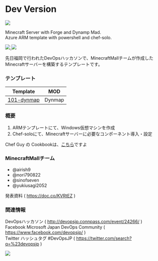 Dev Version
=======================

<img src="misc/logo.png"/>

Minecraft Server with Forge and Dynamp Mad. <br/>
Azure ARM template with powershell and chef-solo.

<a href="https://portal.azure.com/#create/Microsoft.Template/uri/https%3A%2F%2Fraw.githubusercontent.com%2Fminecraft-mall%2FMinecraftMall%2Fdev%2F101-dynmap%2Fazuredeploy.json" target="_blank">
    <img src="http://azuredeploy.net/deploybutton.png"/>
</a>
<a href="http://armviz.io/#/?load=https%3A%2F%2Fraw.githubusercontent.com%2Fminecraft-mall%2FMinecraftMall%2Fdev%2F101-dynmap%2Fazuredeploy.json" target="_blank">
    <img src="http://armviz.io/visualizebutton.png"/>
</a>

先日福岡で行われたDevOpsハッカソンで、MinecraftMallチームが作成した  
Minecraftサーバーを構築するテンプレートです。  




### テンプレート
| Template                             | MOD           |
| -------------------------------------|---------------|
| <a href="101-dynmap/">101-dynmap</a> | Dynmap        | 


### 概要
1) ARMテンプレートにて、Windows仮想マシンを作成  
2) Chef-soloにて、Minecraftサーバーに必要なコンポーネント導入・設定  

Chef Guy の Cookbookは、<a href="https://github.com/minecraft-mall/builder/tree/dev/cookbook/mc_server">こちら</a>ですよ


### MinecraftMallチーム
 - @airish9  
 - @nori790822  
 - @sinofseven  
 - @yukiusagi2052  

発表資料 ( https://doc.co/KVRtEZ )  

### 関連情報
DevOpsハッカソン ( http://devopsjp.connpass.com/event/24266/ )  
Facebook Microsoft Japan DevOps Community ( https://www.facebook.com/devopsjp/ )  
Twitter ハッシュタグ #DevOpsJP ( https://twitter.com/search?q=%23devopsjp )  

<a href="https://github.com/minecraft-mall/MinecraftMall/">
  <img src="https://ga-beacon.appspot.com/UA-75159043-1/github.com/minecraft-mall/MinecraftMall/?pixel"/>
</a>